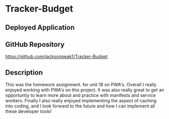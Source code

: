 # Tracker-Budget

## Deployed Application



## GitHub Repository

https://github.com/jacksonpeak1/Tracker-Budget

## Description

This was the homework assignment. for unit 18 on PWA's. Overall I really enjoyed working with PWA's on this project. It was also really great to get an opportuntiy to learn more about and practice with manifests and service workers. Finally I also really enjoyed implementing the aspect of caching into coding, and I look forward to the future and how I can implement all these developer tools!


